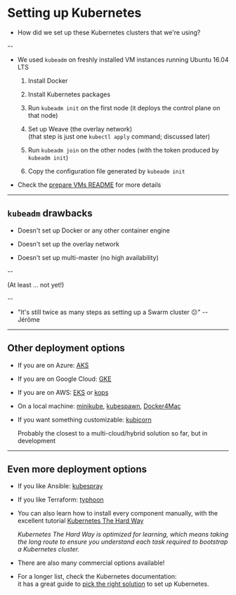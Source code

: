 # Setting up Kubernetes

- How did we set up these Kubernetes clusters that we're using?

--

- We used `kubeadm` on freshly installed VM instances running Ubuntu 16.04 LTS

    1. Install Docker

    2. Install Kubernetes packages

    3. Run `kubeadm init` on the first node (it deploys the control plane on that node)

    4. Set up Weave (the overlay network)
       <br/>
       (that step is just one `kubectl apply` command; discussed later)

    5. Run `kubeadm join` on the other nodes (with the token produced by `kubeadm init`)

    6. Copy the configuration file generated by `kubeadm init`

- Check the [prepare VMs README](https://@@GITREPO@@/blob/master/prepare-vms/README.md) for more details

---

## `kubeadm` drawbacks

- Doesn't set up Docker or any other container engine

- Doesn't set up the overlay network

- Doesn't set up multi-master (no high availability)

--

  (At least ... not yet!)

--

- "It's still twice as many steps as setting up a Swarm cluster 😕" -- Jérôme

---

## Other deployment options

- If you are on Azure:
  [AKS](https://azure.microsoft.com/services/container-service/)

- If you are on Google Cloud:
  [GKE](https://cloud.google.com/kubernetes-engine/)

- If you are on AWS:
  [EKS](https://aws.amazon.com/eks/)
  or
  [kops](https://github.com/kubernetes/kops)

- On a local machine:
  [minikube](https://kubernetes.io/docs/getting-started-guides/minikube/),
  [kubespawn](https://github.com/kinvolk/kube-spawn),
  [Docker4Mac](https://docs.docker.com/docker-for-mac/kubernetes/)

- If you want something customizable:
  [kubicorn](https://github.com/kubicorn/kubicorn)

  Probably the closest to a multi-cloud/hybrid solution so far, but in development

---

## Even more deployment options

- If you like Ansible:
  [kubespray](https://github.com/kubernetes-incubator/kubespray)

- If you like Terraform:
  [typhoon](https://github.com/poseidon/typhoon/)

- You can also learn how to install every component manually, with
  the excellent tutorial [Kubernetes The Hard Way](https://github.com/kelseyhightower/kubernetes-the-hard-way)

  *Kubernetes The Hard Way is optimized for learning, which means taking the long route to ensure you understand each task required to bootstrap a Kubernetes cluster.*

- There are also many commercial options available!

- For a longer list, check the Kubernetes documentation:
  <br/>
  it has a great guide to [pick the right solution](https://kubernetes.io/docs/setup/pick-right-solution/) to set up Kubernetes.
